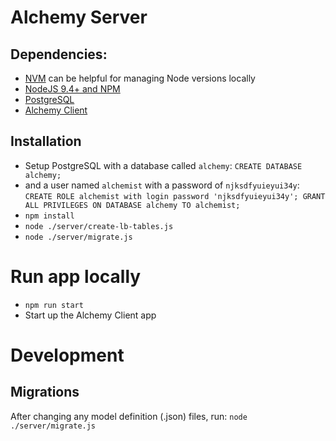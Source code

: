 # Alchemy Server

## Dependencies:
* [NVM](https://github.com/creationix/nvm#installation) can be helpful for managing Node versions locally
* [NodeJS 9.4+ and NPM](https://github.com/creationix/nvm#usage)
* [PostgreSQL](https://www.postgresql.org/download/)
* [Alchemy Client](https://github.com/daostack/alchemy)

## Installation
* Setup PostgreSQL with a database called `alchemy`: `CREATE DATABASE alchemy;`
*   and a user named `alchemist` with a password of `njksdfyuieyui34y`: `CREATE ROLE alchemist with login password 'njksdfyuieyui34y'; GRANT ALL PRIVILEGES ON DATABASE alchemy TO alchemist;`
* `npm install`
* `node ./server/create-lb-tables.js`
* `node ./server/migrate.js`

# Run app locally
* `npm run start`
* Start up the Alchemy Client app

# Development

## Migrations

After changing any model definition (.json) files, run: `node ./server/migrate.js`
